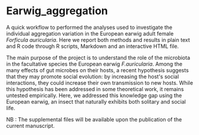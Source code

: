 # Earwig_aggregation

A quick workflow to performed the analyses used to investigate the individual aggregation variation in the European earwig adult 
female *Forficula auricularia*. Here we report both methods and results in plain text and R code through R scripts, Markdown and an 
interactive HTML file.

The main purpose of the project is to understand the role of the microbiota in the facultative species the European earwig *F.auricularia*.
Among the many effects of gut microbes on their hosts, a recent hypothesis suggests that they may promote social evolution: by increasing 
the host's social interactions, they could increase their own transmission to new hosts. While this hypothesis has been addressed in some 
theoretical work, it remains untested empirically. Here, we addressed this knowledge gap using the European earwig, an insect that naturally 
exhibits both solitary and social life.

NB : The supplemental files will be available upon the publication of the current manuscript. 
